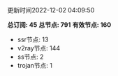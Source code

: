 更新时间2022-12-02 04:09:50

**总订阅: 45**
**总节点: 791**
**有效节点: 160**
- ssr节点: 13
- v2ray节点: 144
- ss节点: 2
- trojan节点: 1
